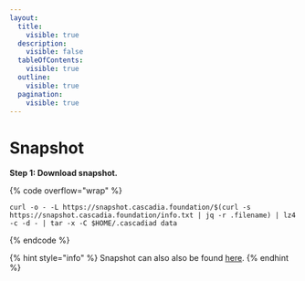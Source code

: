 ```yaml
---
layout:
  title:
    visible: true
  description:
    visible: false
  tableOfContents:
    visible: true
  outline:
    visible: true
  pagination:
    visible: true
---
```


# Snapshot

**Step 1: Download snapshot.**

{% code overflow="wrap" %}
```
curl -o - -L https://snapshot.cascadia.foundation/$(curl -s https://snapshot.cascadia.foundation/info.txt | jq -r .filename) | lz4 -c -d - | tar -x -C $HOME/.cascadiad data
```
{% endcode %}

{% hint style="info" %}
Snapshot can also also be found [here](https://snapshot.cascadia.foundation/).
{% endhint %}
